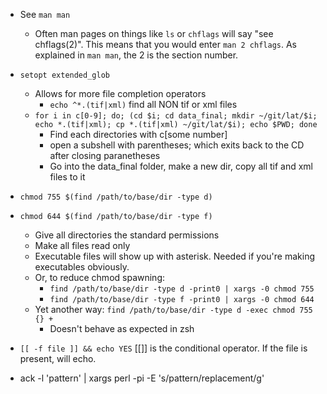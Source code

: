 * See `man man`
  * Often man pages on things like `ls` or `chflags` will say "see chflags(2)". This means that you would enter `man 2 chflags`. As explained in `man man`, the 2 is the section number. 
* `setopt extended_glob`
  * Allows for more file completion operators
    * `echo ^*.(tif|xml)` find all NON tif or xml files
  * `for i in c[0-9]; do; (cd $i; cd data_final; mkdir ~/git/lat/$i; echo *.(tif|xml); cp *.(tif|xml) ~/git/lat/$i); echo $PWD; done`
    *  Find each directories with c[some number]
    *  open a subshell with parentheses; which exits back to the CD after closing paranetheses
    *  Go into the data_final folder, make a new dir, copy all tif and xml files to it

* `chmod 755 $(find /path/to/base/dir -type d)`
* `chmod 644 $(find /path/to/base/dir -type f)`
  * Give all directories the standard permissions
  * Make all files read only
  * Executable files will show up with asterisk. Needed if you're making executables obviously.
  * Or, to reduce chmod spawning:
    * `find /path/to/base/dir -type d -print0 | xargs -0 chmod 755`
    * `find /path/to/base/dir -type f -print0 | xargs -0 chmod 644`
  * Yet another way: `find /path/to/base/dir -type d -exec chmod 755 {} +`
    * Doesn't behave as expected in zsh

* `[[ -f file ]] && echo YES` [[]] is the conditional operator. If the file is present, will echo.
*  ack -l 'pattern' | xargs perl -pi -E 's/pattern/replacement/g'
